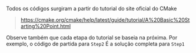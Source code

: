 Todos os códigos surgiram a partir do tutorial do site oficial do CMake


> https://cmake.org/cmake/help/latest/guide/tutorial/A%20Basic%20Starting%20Point.html


Observe também que cada etapa do tutorial se baseia na próxima. Por exemplo, o código de partida para `Step2` É a solução completa para `Step1`

